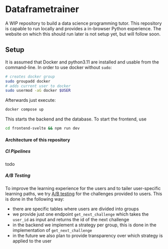 # Dataframetrainer
A WIP repository to build a data science programming tutor. This repository is capable to run locally 
and provides a in-browser Python experience. The website on which this should run later is not setup yet,
but will follow soon.

## Setup
It is assumed that Docker and python3.11 are installed and usable from the command-line.
In order to use docker without `sudo`:
```bash
# creates docker group
sudo groupadd docker
# adds current user to docker
sudo usermod -aG docker $USER
```
Afterwards just execute:
```bash
docker compose up
```
This starts the backend and the database. To start the frontend, use
```bash
cd frontend-svelte && npm run dev
```


#### Architecture of this repository
##### CI Pipelines
todo

##### A/B Testing
To improve the learning experience for the users and to tailer user-specific learning paths, we try [A/B testing](https://en.wikipedia.org/wiki/A/B_testing) for the challenges provided to users. This is done in the following way:
- there are specific tables where users are divided into groups
- we provide just one endpoint `get_next_challenge` which takes the `user_id` as input and returns the id of the next challenge
- in the backend we implement a strategy per group, this is done in the implementation of `get_next_challenge`
- in the future we also plan to provide transparency over which strategy is applied to the user
